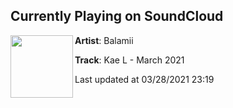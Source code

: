 ## Currently Playing on SoundCloud

[<img align="left" width="100" src="https://i1.sndcdn.com/artworks-QNLeXQLVgesB3Q5r-UpcN3Q-t500x500.jpg">](https://soundcloud.com/balamii/kae-l-march-2021)

**Artist**: Balamii 

**Track**: Kae L - March 2021

Last updated at 03/28/2021 23:19
